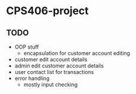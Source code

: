 # CPS406-project

## TODO

- OOP stuff
  - encapsulation for customer account editing
- customer edit account details
- admin edit customer account details
- user contact list for transactions
- error handling
  - mostly input checking
